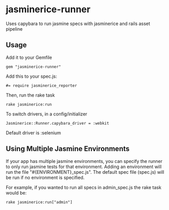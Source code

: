 jasminerice-runner
==================

Uses capybara to run jasmine specs with jasminerice and rails asset pipeline

Usage
-----

Add it to your Gemfile

    gem "jasminerice-runner"
    
Add this to your spec.js:

    #= require jasminerice_reporter
  
Then, run the rake task

    rake jasminerice:run
    
To switch drivers, in a config/initializer

    Jasminerice::Runner.capybara_driver = :webkit
    
Default driver is :selenium

Using Multiple Jasmine Environments
-----------------------------------

If your app has multiple jasmine environments, you can specify the runner
to only run jasmine tests for that environment. Adding an environment will
run the file "#{ENVIRONMENT}_spec.js". The default spec file (spec.js) will be run
if no environment is specified.

For example, if you wanted to run all specs in admin_spec.js the rake task would be:

    rake jasminerice:run["admin"]

